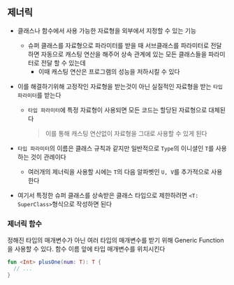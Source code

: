 ## 제너릭
* 클래스나 함수에서 사용 가능한 자료형을 외부에서 지정할 수 있는 기능
  * 슈퍼 클래스를 자료형으로 파라미터를 받을 때 서브클래스를 파라미터로 전달하면 자동으로 캐스팅 연산을 해주어 상속 관계에 있는 모든 클래스들을 파라미터로 전달 할 수 있는데
    * 이때 캐스팅 연산은 프로그램의 성능을 저하시킬 수 있다 

* 이를 해결하기위해 고정작인 자료형을 받는것이 아닌 실질적인 자료형을 받는 ```타입 파라미터```를 받는다
  * ```타입 파라미터```에 특정 자료형이 사용되면 모든 코드는 할당된 자료형으로 대체된다
     >   이를 통해 캐스팅 연산없이 자료형을 그대로 사용할 수 있게 된다 

* ```타입 파라미터```의 이름은 클래스 규칙과 같지만 일반적으로 ```Type```의 이니셜인 ```T```를 사용하는 것이 관례이다
  * 여러개의 제너릭을 사용할 시에는 ```T```의 다음 알파벳인 ```U, V```를 추가적으로 사용한다

* 여기서 특정한 슈퍼 클래스를 상속받은 클래스 타입으로 제한하려면 ```<T: SuperClass>```형식으로 작성하면 된다 

### 제너릭 함수

정해진 타입의 매개변수가 아닌 여러 타입의 매개변수를 받기 위해 Generic Function을 사용할 수 있다. 함수 이름 앞에 타입 매개변수를 위치시킨다
```Kotlin
fun <Int> plusOne(num: T): T {
  // ...
}
```
